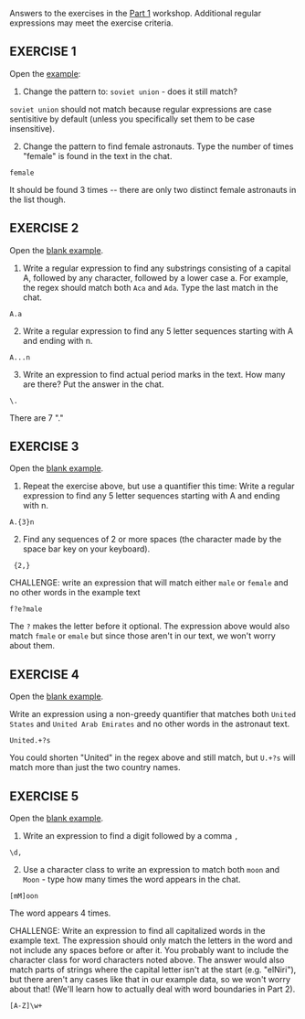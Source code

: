 Answers to the exercises in the [Part 1](part1.html) workshop.  Additional regular expressions may meet the exercise criteria.

## EXERCISE 1

Open the [example](http://regexr.com/5rddd):

1. Change the pattern to: `soviet union` - does it still match?

`soviet union` should not match because regular expressions are case sentisitive by default (unless you specifically set them to be case insensitive).

2. Change the pattern to find female astronauts.  Type the number of times "female" is found in the text in the chat.

`female`

It should be found 3 times -- there are only two distinct female astronauts in the list though.


## EXERCISE 2

Open the [blank example](regexr.com/5rddd).  

1. Write a regular expression to find any substrings consisting of a capital A, followed by any character, followed by a lower case a.  For example, the regex should match both `Aca` and `Ada`.  Type the last match in the chat.  

`A.a`

2. Write a regular expression to find any 5 letter sequences starting with A and ending with n.  

`A...n`

3. Write an expression to find actual period marks in the text.  How many are there?  Put the answer in the chat.  

`\.`

There are 7 "."


## EXERCISE 3

Open the [blank example](regexr.com/5rddd).  

1. Repeat the exercise above, but use a quantifier this time: Write a regular expression to find any 5 letter sequences starting with A and ending with n.  

`A.{3}n`


2. Find any sequences of 2 or more spaces (the character made by the space bar key on your keyboard).  

` {2,}`

CHALLENGE: write an expression that will match either `male` or `female` and no other words in the example text

`f?e?male`

The `?` makes the letter before it optional.  The expression above would also match `fmale` or `emale` but since those aren't in our text, we won't worry about them.  

## EXERCISE 4

Open the [blank example](regexr.com/5rddd).  

Write an expression using a non-greedy quantifier that matches both `United States` and `United Arab Emirates` and no other words in the astronaut text.

`United.+?s`

You could shorten "United" in the regex above and still match, but `U.+?s` will match more than just the two country names.


## EXERCISE 5

Open the [blank example](regexr.com/5rddd).  

1. Write an expression to find a digit followed by a comma `,`

`\d,`

2. Use a character class to write an expression to match both `moon` and `Moon` - type how many times the word appears in the chat.

`[mM]oon`

The word appears 4 times.

CHALLENGE: Write an expression to find all capitalized words in the example text.  The expression should only match the letters in the word and not include any spaces before or after it.  You probably want to include the character class for word characters noted above.  The answer would also match parts of strings where the capital letter isn't at the start (e.g. "elNiri"), but there aren't any cases like that in our example data, so we won't worry about that!  (We'll learn how to actually deal with word boundaries in Part 2).  

`[A-Z]\w+`
